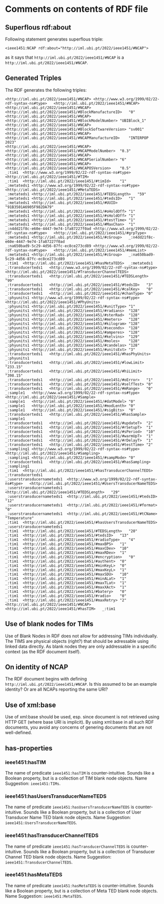 Comments on contents of RDF file
======================================

Superflous rdf:about
-----------------------

Following statement generates superflous triple:

```
<ieee1451:NCAP rdf:about="http://iml.ubi.pt/2022/ieee1451/#NCAP">
```

as it says that `http://iml.ubi.pt/2022/ieee1451/#NCAP` is a `http://iml.ubi.pt/2022/ieee1451/#NCAP`.


Generated Triples
-------------------

The RDF generates the following triples:

```
<http://iml.ubi.pt/2022/ieee1451/#NCAP>	<http://www.w3.org/1999/02/22-rdf-syntax-ns#type>	<http://iml.ubi.pt/2022/ieee1451/#NCAP>
<http://iml.ubi.pt/2022/ieee1451/#NCAP>	<http://iml.ubi.pt/2022/ieee1451/#BlockManufactureID>	"0"
<http://iml.ubi.pt/2022/ieee1451/#NCAP>	<http://iml.ubi.pt/2022/ieee1451/#BlockModelNumber>	"UBIBlock_1"
<http://iml.ubi.pt/2022/ieee1451/#NCAP>	<http://iml.ubi.pt/2022/ieee1451/#BlockSoftwareVersion>	"sv001"
<http://iml.ubi.pt/2022/ieee1451/#NCAP>	<http://iml.ubi.pt/2022/ieee1451/#NCAPManufactureID>	"INTERPOP 2023"
<http://iml.ubi.pt/2022/ieee1451/#NCAP>	<http://iml.ubi.pt/2022/ieee1451/#NCAPModelNumber>	"0.3"
<http://iml.ubi.pt/2022/ieee1451/#NCAP>	<http://iml.ubi.pt/2022/ieee1451/#NCAPSerialNumber>	"6"
<http://iml.ubi.pt/2022/ieee1451/#NCAP>	<http://iml.ubi.pt/2022/ieee1451/#NCAPOSVersion>	"0.5"
_:tim1	<http://www.w3.org/1999/02/22-rdf-syntax-ns#type>	<http://iml.ubi.pt/2022/ieee1451/#TIM>
_:tim1	<http://iml.ubi.pt/2022/ieee1451/#timId>	"1"
_:metateds1	<http://www.w3.org/1999/02/22-rdf-syntax-ns#type>	<http://iml.ubi.pt/2022/ieee1451/#MetaTEDS>
_:metateds1	<http://iml.ubi.pt/2022/ieee1451/#TEDSLength>	"59"
_:metateds1	<http://iml.ubi.pt/2022/ieee1451/#tedsID>	"1"
_:metateds1	<http://iml.ubi.pt/2022/ieee1451/#UUID>	"91B3501A6905F982DA79"
_:metateds1	<http://iml.ubi.pt/2022/ieee1451/#oHoldOff>	"1"
_:metateds1	<http://iml.ubi.pt/2022/ieee1451/#sHoldOff>	"1"
_:metateds1	<http://iml.ubi.pt/2022/ieee1451/#testTime>	"1"
_:metateds1	<http://iml.ubi.pt/2022/ieee1451/#MaxChan>	"1"
_:n4dd21f8c-e60e-4447-9e74-1fa87227f0ad	<http://www.w3.org/1999/02/22-rdf-syntax-ns#type>	<http://iml.ubi.pt/2022/ieee1451/#grpType>
_:metateds1	<http://iml.ubi.pt/2022/ieee1451/#cGroup>	_:n4dd21f8c-e60e-4447-9e74-1fa87227f0ad
_:na650bad9-5c29-4d56-87fc-ec8ce273cd89	<http://www.w3.org/1999/02/22-rdf-syntax-ns#type>	<http://iml.ubi.pt/2022/ieee1451/#memList>
_:metateds1	<http://iml.ubi.pt/2022/ieee1451/#cGroup>	_:na650bad9-5c29-4d56-87fc-ec8ce273cd89
_:tim1	<http://iml.ubi.pt/2022/ieee1451/#hasMetaTEDS>	_:metateds1
_:transducerteds1	<http://www.w3.org/1999/02/22-rdf-syntax-ns#type>	<http://iml.ubi.pt/2022/ieee1451/#TransducerChannelTEDS>
_:transducerteds1	<http://iml.ubi.pt/2022/ieee1451/#TEDSLength>	"99"
_:transducerteds1	<http://iml.ubi.pt/2022/ieee1451/#tedsID>	"3"
_:transducerteds1	<http://iml.ubi.pt/2022/ieee1451/#calKey>	"0"
_:transducerteds1	<http://iml.ubi.pt/2022/ieee1451/#chanType>	"0"
_:phyunits1	<http://www.w3.org/1999/02/22-rdf-syntax-ns#type>	<http://iml.ubi.pt/2022/ieee1451/#PhyUnits>
_:phyunits1	<http://iml.ubi.pt/2022/ieee1451/#unitType>	"1"
_:phyunits1	<http://iml.ubi.pt/2022/ieee1451/#radians>	"128"
_:phyunits1	<http://iml.ubi.pt/2022/ieee1451/#sterRad>	"128"
_:phyunits1	<http://iml.ubi.pt/2022/ieee1451/#meters>	"128"
_:phyunits1	<http://iml.ubi.pt/2022/ieee1451/#kilogram>	"128"
_:phyunits1	<http://iml.ubi.pt/2022/ieee1451/#seconds>	"128"
_:phyunits1	<http://iml.ubi.pt/2022/ieee1451/#amperes>	"128"
_:phyunits1	<http://iml.ubi.pt/2022/ieee1451/#kelvins>	"129"
_:phyunits1	<http://iml.ubi.pt/2022/ieee1451/#moles>	"128"
_:phyunits1	<http://iml.ubi.pt/2022/ieee1451/#candelas>	"128"
_:phyunits1	<http://iml.ubi.pt/2022/ieee1451/#unitsExt>	"3"
_:transducerteds1	<http://iml.ubi.pt/2022/ieee1451/#hasPhyUnits>	_:phyunits1
_:transducerteds1	<http://iml.ubi.pt/2022/ieee1451/#lowLimit>	"233.15"
_:transducerteds1	<http://iml.ubi.pt/2022/ieee1451/#hiLimit>	"398.15"
_:transducerteds1	<http://iml.ubi.pt/2022/ieee1451/#oError>	"1"
_:transducerteds1	<http://iml.ubi.pt/2022/ieee1451/#selfTest>	"0"
_:transducerteds1	<http://iml.ubi.pt/2022/ieee1451/#mRange>	"0"
_:sample1	<http://www.w3.org/1999/02/22-rdf-syntax-ns#type>	<http://iml.ubi.pt/2022/ieee1451/#Sample>
_:sample1	<http://iml.ubi.pt/2022/ieee1451/#datModel>	"0"
_:sample1	<http://iml.ubi.pt/2022/ieee1451/#modLenth>	"0"
_:sample1	<http://iml.ubi.pt/2022/ieee1451/#sigBits>	"0"
_:transducerteds1	<http://iml.ubi.pt/2022/ieee1451/#hasSample>	_:sample1
_:transducerteds1	<http://iml.ubi.pt/2022/ieee1451/#updateT>	"2"
_:transducerteds1	<http://iml.ubi.pt/2022/ieee1451/#rSetupT>	"1"
_:transducerteds1	<http://iml.ubi.pt/2022/ieee1451/#sPeriod>	"10"
_:transducerteds1	<http://iml.ubi.pt/2022/ieee1451/#warmUpT>	"1"
_:transducerteds1	<http://iml.ubi.pt/2022/ieee1451/#rDelayT>	"1"
_:transducerteds1	<http://iml.ubi.pt/2022/ieee1451/#testTime>	"2"
_:sampling1	<http://www.w3.org/1999/02/22-rdf-syntax-ns#type>	<http://iml.ubi.pt/2022/ieee1451/#Sampling>
_:sampling1	<http://iml.ubi.pt/2022/ieee1451/#sampMode>	"0"
_:transducerteds1	<http://iml.ubi.pt/2022/ieee1451/#hasSampling>	_:sampling1
_:tim1	<http://iml.ubi.pt/2022/ieee1451/#hasTransducerChannelTEDS>	_:transducerteds1
_:userstransducernameteds1	<http://www.w3.org/1999/02/22-rdf-syntax-ns#type>	<http://iml.ubi.pt/2022/ieee1451/#UsersTransducerNameTEDS>
_:userstransducernameteds1	<http://iml.ubi.pt/2022/ieee1451/#TEDSLength>	"29"
_:userstransducernameteds1	<http://iml.ubi.pt/2022/ieee1451/#tedsID>	"12"
_:userstransducernameteds1	<http://iml.ubi.pt/2022/ieee1451/#format>	"0"
_:userstransducernameteds1	<http://iml.ubi.pt/2022/ieee1451/#tCName>	"Temperature"
_:tim1	<http://iml.ubi.pt/2022/ieee1451/#hasUsersTransducerNameTEDS>	_:userstransducernameteds1
_:tim1	<http://iml.ubi.pt/2022/ieee1451/#TEDSLength>	"20"
_:tim1	<http://iml.ubi.pt/2022/ieee1451/#tedsID>	"13"
_:tim1	<http://iml.ubi.pt/2022/ieee1451/#radioType>	"4"
_:tim1	<http://iml.ubi.pt/2022/ieee1451/#maxBPS>	"1"
_:tim1	<http://iml.ubi.pt/2022/ieee1451/#maxCDev>	"10"
_:tim1	<http://iml.ubi.pt/2022/ieee1451/#maxRDev>	"1"
_:tim1	<http://iml.ubi.pt/2022/ieee1451/#encryption>	"0"
_:tim1	<http://iml.ubi.pt/2022/ieee1451/#authent>	"0"
_:tim1	<http://iml.ubi.pt/2022/ieee1451/#minKeyL>	"0"
_:tim1	<http://iml.ubi.pt/2022/ieee1451/#maxKeyL>	"1"
_:tim1	<http://iml.ubi.pt/2022/ieee1451/#maxSDU>	"10"
_:tim1	<http://iml.ubi.pt/2022/ieee1451/#minALat>	"1"
_:tim1	<http://iml.ubi.pt/2022/ieee1451/#maxTLat>	"1"
_:tim1	<http://iml.ubi.pt/2022/ieee1451/#maxXAct>	"1"
_:tim1	<http://iml.ubi.pt/2022/ieee1451/#batery>	"0"
_:tim1	<http://iml.ubi.pt/2022/ieee1451/#radio>	"0"
_:tim1	<http://iml.ubi.pt/2022/ieee1451/#maxRetry>	"2"
<http://iml.ubi.pt/2022/ieee1451/#NCAP>	<http://iml.ubi.pt/2022/ieee1451/#hasTIM>	_:tim1
```

Use of blank nodes for TIMs
------------------------------

Use of Blank Nodes in RDF does not allow for addressing TIMs individually. The TIMS are
physical objects (right?) that should be adressable using linked data directly. As blank
nodes they are only addressable in a specific context (as the RDF document itself).


On identity of NCAP
-----------------------

The RDF document begins with defining `http://iml.ubi.pt/2022/ieee1451/#NCAP`. Is this
assumed to be an example identity? Or are all NCAPs reporting the same URI?


Use of xml:base
------------------

Use of xml:base should be used, esp. since document is not retrieved using HTTP GET (where
base URI is implicit). By using xml:base in all such RDF documents, you avoid any concerns
of genering documents that are not well-defined.

has-properties
-----------------

### ieee1451:hasTIM

The name of predicate `ieee1451:hasTIM` is counter-intuitive. Sounds like a Boolean property,
but is a collection of TIM blank node objects. Name Suggestion: `ieee1451:TIMs`.

### ieee1451:hasUsersTransducerNameTEDS

The name of predicate `ieee1451:hasUsersTransducerNameTEDS` is counter-intuitive. Sounds like a Boolean property,
but is a collection of User Transducer Name TED blank node objects. Name Suggestion: `ieee1451:UsersTransducerNameTEDS`.

### ieee1451:hasTransducerChannelTEDS

The name of predicate `ieee1451:hasTransducerChannelTEDS` is counter-intuitive. Sounds like a Boolean property,
but is a collection of Transducer Channel TED blank node objects. Name Suggestion: `ieee1451:TransducerChannelTEDS`.

### ieee1451:hasMetaTEDS

The name of predicate `ieee1451:hasMetaTEDS` is counter-intuitive. Sounds like a Boolean property,
but is a collection of Meta TED blank node objects. Name Suggestion: `ieee1451:MetaTEDS`.

